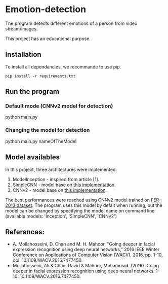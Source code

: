# Emotion-detection

The program detects different emotions of a person from video stream/images.

This project has an educational purpose.

## Installation

To install all dependancies, we recommande to use pip.

```
pip install -r requirements.txt
```

## Run the program

### Default mode (CNNv2 model for detection)
python main.py
### Changing the model for detection
python main.py nameOfTheModel

## Model availables

In this project, three architectures were implemented:

1. ModelInception - inspired from article [1].
2. SimpleCNN - model base on [this implementation](https://github.com/MinG822/ferpredict3).
3. CNNv2 - model base on [this implementation](https://github.com/atulapra/Emotion-detection).

The best performances were reached using CNNv2 model trained on [FER-2013 dataset](https://www.kaggle.com/msambare/fer2013). The program uses this model by defalt when running, but the model can be changed by specifying the model name on command line (available models: 'Inception', 'SimpleCNN', 'CNNv2')

## References:

- A. Mollahosseini, D. Chan and M. H. Mahoor, "Going deeper in facial expression recognition using deep neural networks," 2016 IEEE Winter Conference on Applications of Computer Vision (WACV), 2016, pp. 1-10, doi: 10.1109/WACV.2016.7477450.
- Mollahosseini, Ali & Chan, David & Mahoor, Mohammad. (2016). Going deeper in facial expression recognition using deep neural networks. 1-10. 10.1109/WACV.2016.7477450. 
